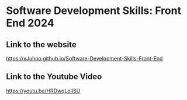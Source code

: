 # Software Development Skills: Front End 2024
## Link to the website
https://xJuhoo.github.io/Software-Development-Skills-Front-End
## Link to the Youtube Video
https://youtu.be/HRDwqLoIlSU

